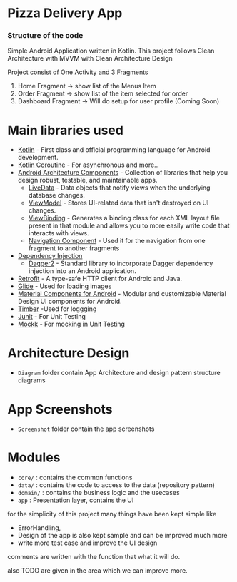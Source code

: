 # Pizza Delivery App

### Structure of the code ###
Simple Android Application written in Kotlin.
This project follows Clean Architecture with MVVM with Clean Architecture Design

Project consist of One Activity and 3 Fragments 
1) Home Fragment -> show list of the Menus Item
2) Order Fragment -> show list of the item selected for order
3) Dashboard Fragment -> Will do setup for user profile (Coming Soon)

# Main libraries used

- [Kotlin](https://kotlinlang.org/) - First class and official programming language for Android development.
- [Kotlin Coroutine](https://kotlinlang.org/docs/coroutines-overview.html) - For asynchronous and more..
- [Android Architecture Components](https://developer.android.com/topic/libraries/architecture) - Collection of libraries that help you design robust, testable, and maintainable apps.
    - [LiveData](https://developer.android.com/topic/libraries/architecture/livedata) - Data objects that notify views when the underlying database changes.
    - [ViewModel](https://developer.android.com/topic/libraries/architecture/viewmodel) - Stores UI-related data that isn't destroyed on UI changes.
    - [ViewBinding](https://developer.android.com/topic/libraries/view-binding) - Generates a binding class for each XML layout file present in that module and allows you to more easily write code that interacts with views.
    - [Navigation Component](https://developer.android.com/guide/navigation/navigation-getting-started) - Used it for the navigation from one fragment to another fragments
- [Dependency Injection](https://developer.android.com/training/dependency-injection)
    - [Dagger2](https://dagger.dev/) - Standard library to incorporate Dagger dependency injection into an Android application.
- [Retrofit](https://square.github.io/retrofit/) - A type-safe HTTP client for Android and Java.
- [Glide](https://bumptech.github.io/glide/) - Used for loading images
- [Material Components for Android](https://github.com/material-components/material-components-android) - Modular and customizable Material Design UI components for Android.
- [Timber](https://github.com/JakeWharton/timber) -Used for loggging
- [Junit](https://junit.org/) - For Unit Testing
- [Mockk](https://mockk.io/) - For mocking in Unit Testing


# Architecture Design
* `Diagram` folder contain App Architecture and design pattern structure diagrams

# App Screenshots
* `Screenshot` folder contain the app screenshots


# Modules

* `core/` : contains the common functions
* `data/` : contains the code to access to the data (repository pattern)
* `domain/` : contains the business logic and the usecases
* `app` : Presentation layer, contains the UI

for the simplicity of this project many things have been kept simple
like
* ErrorHandling,
* Design of the app is also kept sample and can be improved much more
* write more test case and improve the UI design

comments are written with the function that what it will do.

also TODO are given in the area which we can improve more.